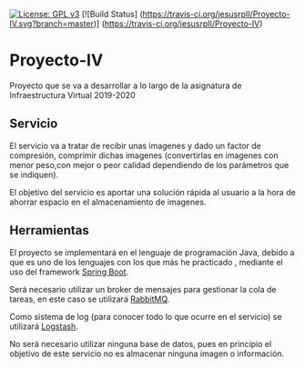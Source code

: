 [![License: GPL v3](https://img.shields.io/badge/License-GPLv3-blue.svg)](https://www.gnu.org/licenses/gpl-3.0) [![Build Status] (https://travis-ci.org/jesusrpII/Proyecto-IV.svg?branch=master)] (https://travis-ci.org/jesusrpII/Proyecto-IV)


# Proyecto-IV
Proyecto que se va a desarrollar a lo largo de la asignatura de Infraestructura Virtual 2019-2020

## Servicio
El servicio va a tratar de recibir unas imagenes y dado un factor de compresión, comprimir dichas imagenes (convertirlas en imagenes con menor peso,con mejor o peor calidad dependiendo de los parámetros que se indiquen).

El objetivo del servicio es aportar una solución rápida al usuario a la hora de ahorrar espacio en el almacenamiento de imagenes.

## Herramientas

El proyecto se implementará en el lenguaje de programación Java, debido a que es uno de los lenguajes con los que más he practicado , mediante el uso del framework [Spring Boot](https://spring.io/projects/spring-boot).

Será necesario utilizar un broker de mensajes para gestionar la cola de tareas, en este caso se utilizará [RabbitMQ](https://www.rabbitmq.com/).

Como sistema de log (para conocer todo lo que ocurre en el servicio) se utilizará [Logstash](https://www.elastic.co/products/logstash).

No será necesario utilizar ninguna base de datos, pues en principio el objetivo de este servicio no es almacenar ninguna imagen o información.


